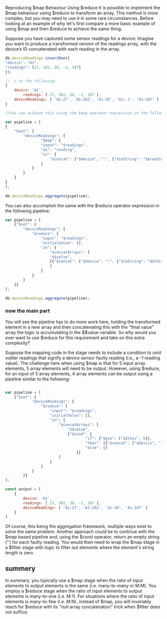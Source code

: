 Reproducing $map Behaviour Using $reduce
It is possible to implement the $map behaviour using $reduce to transform an array. This method is more complex, but you may need to use it in some rare circumstances. 
Before looking at an example of why let's first compare a more basic example of using $map and then $reduce to achieve the same thing.

Suppose you have captured some sensor readings for a device:
Imagine you want to produce a transformed version of the readings array, with the device’s ID concatenated with each reading in the array. 

```js
db.deviceReadings.insertOne({
"device": "A1",
"readings": [27, 282, 38, -1, 187]
});

// -> to the following:
{
    device: 'A1',
        readings: [ 27, 282, 38, -1, 187 ],
    deviceReadings: [ 'A1:27', 'A1:282', 'A1:38', 'A1:-1', 'A1:187' ]
}

//You can achieve this using the $map operator expression in the following pipeline:

var pipeline = [
{
    "$set": {
        "deviceReadings": {
                "$map": {
                "input": "$readings",
                "as": "reading",
                "in": {
                    "$concat": ["$device", ":", {"$toString": "$$reading"}]
                }
            }
        }
    }
}
];
    
db.deviceReadings.aggregate(pipeline);
```

You can also accomplish the same with the $reduce operator expression in the following pipeline:

```js
var pipeline = [
    {"$set": {
        "deviceReadings": {
            "$reduce": {
                "input": "$readings",
                "initialValue": [],
                "in": {
                    "$concatArrays": [
                    "$$value",
                    [{"$concat": ["$device", ":", {"$toString": "$$this"}]}]
                    ]
                }
            }
        }
    }}
];

db.deviceReadings.aggregate(pipeline);
```

### now the main part
You will see the pipeline has to do more work here, holding the transformed element in a new array and then concatenating this with the "final value" array the logic is accumulating in the $$value variable.
So why would you ever want to use $reduce for this requirement and take on this extra complexity? 

Suppose the mapping code in the stage needs to include a condition to omit outlier readings that signify a device sensor faulty reading (i.e., a -1 reading value). 
The challenge here when using $map is that for 5 input array elements, 5 array elements will need to be output. 
However, using $reduce, for an input of 5 array elements, 4 array elements can be output using a pipeline similar to the following:
```js

var pipeline = [
    {"$set": {
            "deviceReadings": {
                "$reduce": {
                    "input": "$readings",
                    "initialValue": [],
                    "in": {
                        "$concatArrays": [
                            "$$value",
                            {"$cond": {
                                    "if": {"$gte": ["$$this", 0]},
                                    "then": [{"$concat": ["$device", ":", {"$toString": "$$this"}]}],
                                    "else": []
                                }}
                        ]
                    }
                }
            }
        }}
];

const output = [
    {
        device: 'A1',
        readings: [ 27, 282, 38, -1, 187 ],
        deviceReadings: [ 'A1:27', 'A1:282', 'A1:38', 'A1:187' ]
    }
]
```

Of course, this being the aggregation framework, multiple ways exist to solve the same problem. Another approach could be to continue with the $map based pipeline and, 
using the $cond operator, return an empty string ('') for each faulty reading. 
You would then need to wrap the $map stage in a $filter stage with logic to filter out elements where the element's string length is zero.

## summery
In summary, you typically use a $map stage when the ratio of input elements to output elements is the same (i.e. many-to-many or M:M). 
You employ a $reduce stage when the ratio of input elements to output elements is many-to-one (i.e. M:1). 
For situations where the ratio of input elements is many-to-few (i.e. M:N), instead of $map, you will invariably reach for $reduce with its "null array concatenation" trick when $filter does not suffice.
